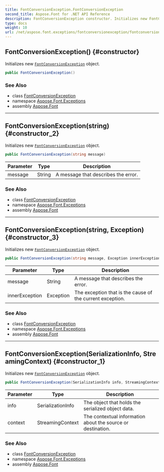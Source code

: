 ```yaml
---
title: FontConversionException.FontConversionException
second_title: Aspose.Font for .NET API Reference
description: FontConversionException constructor. Initializes new FontConversionException object
type: docs
weight: 10
url: /net/aspose.font.exceptions/fontconversionexception/fontconversionexception/
---
```

## FontConversionException() {#constructor}

Initializes new [`FontConversionException`](../) object.

```csharp
public FontConversionException()
```

### See Also

* class [FontConversionException](../)
* namespace [Aspose.Font.Exceptions](../../../aspose.font.exceptions/)
* assembly [Aspose.Font](../../../)

---

## FontConversionException(string) {#constructor_2}

Initializes new [`FontConversionException`](../) object.

```csharp
public FontConversionException(string message)
```

| Parameter | Type | Description |
| --- | --- | --- |
| message | String | A message that describes the error. |

### See Also

* class [FontConversionException](../)
* namespace [Aspose.Font.Exceptions](../../../aspose.font.exceptions/)
* assembly [Aspose.Font](../../../)

---

## FontConversionException(string, Exception) {#constructor_3}

Initializes new [`FontConversionException`](../) object.

```csharp
public FontConversionException(string message, Exception innerException)
```

| Parameter | Type | Description |
| --- | --- | --- |
| message | String | A message that describes the error. |
| innerException | Exception | The exception that is the cause of the current exception. |

### See Also

* class [FontConversionException](../)
* namespace [Aspose.Font.Exceptions](../../../aspose.font.exceptions/)
* assembly [Aspose.Font](../../../)

---

## FontConversionException(SerializationInfo, StreamingContext) {#constructor_1}

Initializes new [`FontConversionException`](../) object.

```csharp
public FontConversionException(SerializationInfo info, StreamingContext context)
```

| Parameter | Type | Description |
| --- | --- | --- |
| info | SerializationInfo | The object that holds the serialized object data. |
| context | StreamingContext | The contextual information about the source or destination. |

### See Also

* class [FontConversionException](../)
* namespace [Aspose.Font.Exceptions](../../../aspose.font.exceptions/)
* assembly [Aspose.Font](../../../)



